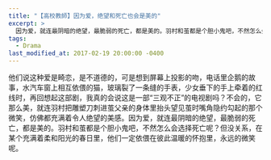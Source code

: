```yaml
---
title: "【高校教師】因为爱，绝望和死亡也会是美的"
excerpt: >
  因为爱，就连最阴暗的绝望，最脆弱的死亡，都是美的。羽村和茧都是个胆小鬼吧，不然怎么会选择死亡呢？但没关系，在某个充满着柔和阳光的春日里，他们一定依偎在彼此温暖的怀抱里，永远的微笑呢。
tags:
  - Drama
last_modified_at: 2017-02-19 20:00:00 -0400
---
```


<link href="https://fonts.googleapis.com/css2?family=Noto+Serif+SC&display=swap" rel="stylesheet">

<style>
.page__title {
  font-size: 1.0rem;
  color: #222222;
  font-family: "Noto Serif SC", "PingFang SC", "Microsoft YaHei", serif;
  font-weight: 600;
  line-height: 1.4;
  margin-bottom: 1rem;
}

.page__content p {
  font-size: 0.65rem;
  color: #111111;
  line-height: 1.6;
  font-family: "Noto Serif SC", "PingFang SC", "Microsoft YaHei", serif;
}
</style>

他们说这种爱是畸恋，是不道德的，可是想到屏幕上投影的吻，电话里企鹅的故事，水汽车窗上相互依偎的猫，玻璃裂了一条缝的手表，少女垂下的手上牵着的红线时，再回想起这部剧，我真的会说这是一部“三观不正”的电视剧吗？不会的，它那么美，就连羽村把雕塑刀刺进茧父亲的身体里抬头望见茧时嘴角隐约勾起的那个微笑，仿佛都充满着令人绝望的美感。因为爱，就连最阴暗的绝望，最脆弱的死亡，都是美的。羽村和茧都是个胆小鬼吧，不然怎么会选择死亡呢？但没关系，在某个充满着柔和阳光的春日里，他们一定依偎在彼此温暖的怀抱里，永远的微笑呢。
